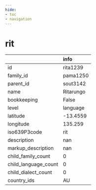 ```yaml
---
hide:
- toc
- navigation
---
```

# rit
|                      | info      |
|:---------------------|:----------|
| id                   | rita1239  |
| family_id            | pama1250  |
| parent_id            | sout3142  |
| name                 | Ritarungo |
| bookkeeping          | False     |
| level                | language  |
| latitude             | -13.4559  |
| longitude            | 135.259   |
| iso639P3code         | rit       |
| description          | nan       |
| markup_description   | nan       |
| child_family_count   | 0         |
| child_language_count | 0         |
| child_dialect_count  | 0         |
| country_ids          | AU        |